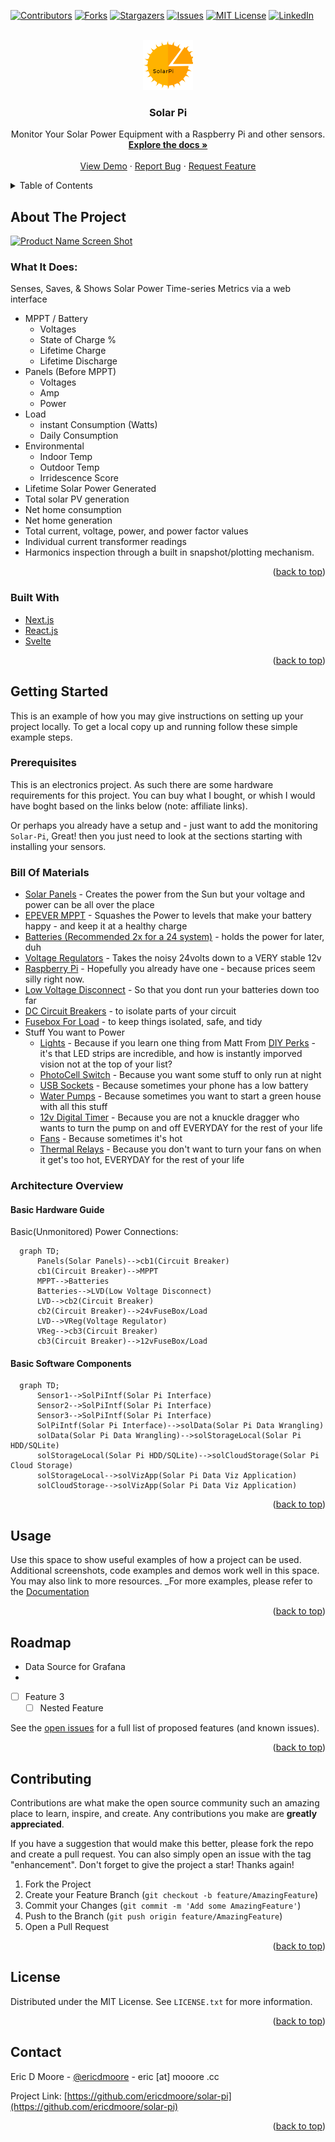 <div id="top"></div>

<!--
*** Thanks for checking out the Best-README-Template. If you have a suggestion
*** that would make this better, please fork the repo and create a pull request
*** or simply open an issue with the tag "enhancement".
*** Don't forget to give the project a star!
*** Thanks again! Now go create something AMAZING! :D
-->



<!-- PROJECT SHIELDS -->
<!--
*** I'm using markdown "reference style" links for readability.
*** Reference links are enclosed in brackets [ ] instead of parentheses ( ).
*** See the bottom of this document for the declaration of the reference variables
*** for contributors-url, forks-url, etc. This is an optional, concise syntax you may use.
*** https://www.markdownguide.org/basic-syntax/#reference-style-links
-->
[![Contributors][contributors-shield]][contributors-url]
[![Forks][forks-shield]][forks-url]
[![Stargazers][stars-shield]][stars-url]
[![Issues][issues-shield]][issues-url]
[![MIT License][license-shield]][license-url]
[![LinkedIn][linkedin-shield]][linkedin-url]



<!-- PROJECT LOGO -->
<br />
<div align="center">
  <a href="https://github.com/ericdmoore/solar-pi">
    <img src="images/SolarPi.svg" alt="Solar Pi Project Logo" width="80" height="80" />
  </a>

<h3 align="center">Solar Pi</h3>

  <p align="center">
    Monitor Your Solar Power Equipment with a Raspberry Pi and other sensors. 
    <br />
    <a href="https://github.com/ericdmoore/solar-pi"><strong>Explore the docs »</strong></a>
    <br />
    <br />
    <a href="https://github.com/ericdmoore/solar-pi">View Demo</a>
    ·
    <a href="https://github.com/ericdmoore/solar-pi/issues">Report Bug</a>
    ·
    <a href="https://github.com/ericdmoore/solar-pi/issues">Request Feature</a>
  </p>
</div>

<!-- TABLE OF CONTENTS -->
<details>
  <summary>Table of Contents</summary>
  <ol>
    <li>
      <a href="#about-the-project">About The Project</a>
      <ul>
        <li><a href="#built-with">Built With</a></li>
      </ul>
    </li>
    <li>
      <a href="#getting-started">Getting Started</a>
      <ul>
        <li><a href="#prerequisites">Prerequisites</a></li>
        <li><a href="#installation">Installation</a></li>
      </ul>
    </li>
    <li><a href="#usage">Usage</a></li>
    <li><a href="#roadmap">Roadmap</a></li>
    <li><a href="#contributing">Contributing</a></li>
    <li><a href="#license">License</a></li>
    <li><a href="#contact">Contact</a></li>
    <li><a href="#acknowledgments">Acknowledgments</a></li>
  </ol>
</details>



<!-- ABOUT THE PROJECT -->
## About The Project

[![Product Name Screen Shot][product-screenshot]](https://solarpi.link)

### What It Does:

Senses, Saves, & Shows Solar Power Time-series Metrics via a web interface

- MPPT / Battery 
  - Voltages
  - State of Charge %
  - Lifetime Charge
  - Lifetime Discharge
- Panels (Before MPPT)
  - Voltages
  - Amp
  - Power
- Load
  - instant Consumption (Watts)
  - Daily Consumption
- Environmental
  - Indoor Temp
  - Outdoor Temp
  - Irridescence Score
- Lifetime Solar Power Generated
- Total solar PV generation
- Net home consumption
- Net home generation
- Total current, voltage, power, and power factor values
- Individual current transformer readings
- Harmonics inspection through a built in snapshot/plotting mechanism.

<p align="right">(<a href="#top">back to top</a>)</p>

### Built With

* [Next.js](https://nextjs.org/)
* [React.js](https://reactjs.org/)
* [Svelte](https://svelte.dev/)

<p align="right">(<a href="#top">back to top</a>)</p>

<!-- GETTING STARTED -->
## Getting Started

This is an example of how you may give instructions on setting up your project locally.
To get a local copy up and running follow these simple example steps.

### Prerequisites

This is an electronics project. As such there are some hardware requirements for this project. You can buy what I bought, or whish I would have boght based on the links below (note: affiliate links).

Or perhaps you already have a setup and - just want to add the monitoring `Solar-Pi`, Great! then you just need to look at the sections starting with installing your sensors.

### Bill Of Materials

- [Solar Panels](https://amzn.to/3IFrQN2) - Creates the power from the Sun but your voltage and power can be all over the place
- [EPEVER MPPT](https://amzn.to/3AVXMLm) - Squashes the Power to levels that make your battery happy - and keep it at a healthy charge  
- [Batteries (Recommended 2x for a 24 system)](https://amzn.to/3PzTaP8) - holds the power for later, duh
- [Voltage Regulators](//amzn.to/3yNEipz) - Takes the noisy 24volts down to a VERY stable 12v
- [Raspberry Pi](//amzn.to/3yJGrCt) - Hopefully you already have one - because prices seem silly right now.
- [Low Voltage Disconnect](//amzn.to/3PqLwpS) - So that you dont run your batteries down too far
- [DC Circuit Breakers](//amzn.to/3uRjqfY) - to isolate parts of your circuit
- [Fusebox For Load](https://amzn.to/3Od4Y8O) - to keep things isolated, safe, and tidy
- Stuff You want to Power
  - [Lights](//amzn.to/3yNEipz) - Because if you learn one thing from Matt From [DIY Perks](//www.youtube.com/playlist?list=PLOJU8YJjFwGN0hMRewz2_u2IefV-vipsk) - it's that LED strips are incredible, and how is instantly imporved vision not at the top of your list?
  - [PhotoCell Switch](//amzn.to/3z6KE4C) - Because you want some stuff to only run at night
  - [USB Sockets](//amzn.to/3RFZ6rm) - Because sometimes your phone has a low battery
  - [Water Pumps](//amzn.to/3Pt5ZKX) - Because sometimes you want to start a green house with all this stuff
  - [12v Digital Timer](//amzn.to/3aFPw7g) - Because you are not a knuckle dragger who wants to turn the pump on and off EVERYDAY for the rest of your life
  - [Fans](//amzn.to/3RQ7FQP) - Because sometimes it's hot
  - [Thermal Relays](//amzn.to/3chmFXo) - Because you don't want to turn your fans on when it get's too hot, EVERYDAY for the rest of your life

### Architecture Overview

#### Basic Hardware Guide

Basic(Unmonitored) Power Connections:

```mermaid
  graph TD;
      Panels(Solar Panels)-->cb1(Circuit Breaker)
      cb1(Circuit Breaker)-->MPPT
      MPPT-->Batteries
      Batteries-->LVD(Low Voltage Disconnect)
      LVD-->cb2(Circuit Breaker)
      cb2(Circuit Breaker)-->24vFuseBox/Load
      LVD-->VReg(Voltage Regulator)
      VReg-->cb3(Circuit Breaker)
      cb3(Circuit Breaker)-->12vFuseBox/Load
```

#### Basic Software Components

```mermaid
  graph TD;
      Sensor1-->SolPiIntf(Solar Pi Interface)
      Sensor2-->SolPiIntf(Solar Pi Interface)
      Sensor3-->SolPiIntf(Solar Pi Interface)
      SolPiIntf(Solar Pi Interface)-->solData(Solar Pi Data Wrangling)
      solData(Solar Pi Data Wrangling)-->solStorageLocal(Solar Pi HDD/SQLite)
      solStorageLocal(Solar Pi HDD/SQLite)-->solCloudStorage(Solar Pi Cloud Storage)
      solStorageLocal-->solVizApp(Solar Pi Data Viz Application)
      solCloudStorage-->solVizApp(Solar Pi Data Viz Application)
```


<p align="right">(<a href="#top">back to top</a>)</p>

<!-- USAGE EXAMPLES -->
## Usage

Use this space to show useful examples of how a project can be used. Additional screenshots, code examples and demos work well in this space. You may also link to more resources.
_For more examples, please refer to the [Documentation](https://solarpi.link)
<p align="right">(<a href="#top">back to top</a>)</p>


<!-- ROADMAP -->
## Roadmap

- Data Source for Grafana
- 
- [ ] Feature 3
    - [ ] Nested Feature

See the [open issues](https://github.com/ericdmoore/solar-pi/issues) for a full list of proposed features (and known issues).

<p align="right">(<a href="#top">back to top</a>)</p>

<!-- CONTRIBUTING -->
## Contributing

Contributions are what make the open source community such an amazing place to learn, inspire, and create. Any contributions you make are **greatly appreciated**.

If you have a suggestion that would make this better, please fork the repo and create a pull request. You can also simply open an issue with the tag "enhancement".
Don't forget to give the project a star! Thanks again!

1. Fork the Project
2. Create your Feature Branch (`git checkout -b feature/AmazingFeature`)
3. Commit your Changes (`git commit -m 'Add some AmazingFeature'`)
4. Push to the Branch (`git push origin feature/AmazingFeature`)
5. Open a Pull Request

<p align="right">(<a href="#top">back to top</a>)</p>



<!-- LICENSE -->
## License

Distributed under the MIT License. See `LICENSE.txt` for more information.

<p align="right">(<a href="#top">back to top</a>)</p>



<!-- CONTACT -->
## Contact

Eric D Moore - [@ericdmoore](https://twitter.com/ericdmoore) - eric [at] mooore .cc

Project Link: [https://github.com/ericdmoore/solar-pi](https://github.com/ericdmoore/solar-pi)

<p align="right">(<a href="#top">back to top</a>)</p>


<!-- ACKNOWLEDGMENTS -->
<!-- ## Acknowledgments -->

<!-- * []() -->
<!-- * []() -->
<!-- * []() -->

<!-- <p align="right">(<a href="#top">back to top</a>)</p> -->

<!-- MARKDOWN LINKS & IMAGES -->
<!-- https://www.markdownguide.org/basic-syntax/#reference-style-links -->
[contributors-shield]: https://img.shields.io/github/contributors/ericdmoore/solar-pi.svg?style=for-the-badge
[contributors-url]: https://github.com/ericdmoore/solar-pi/graphs/contributors
[forks-shield]: https://img.shields.io/github/forks/ericdmoore/solar-pi.svg?style=for-the-badge
[forks-url]: https://github.com/ericdmoore/solar-pi/network/members
[stars-shield]: https://img.shields.io/github/stars/ericdmoore/solar-pi.svg?style=for-the-badge
[stars-url]: https://github.com/ericdmoore/solar-pi/stargazers
[issues-shield]: https://img.shields.io/github/issues/ericdmoore/solar-pi.svg?style=for-the-badge
[issues-url]: https://github.com/ericdmoore/solar-pi/issues
[license-shield]: https://img.shields.io/github/license/ericdmoore/solar-pi.svg?style=for-the-badge
[license-url]: https://github.com/ericdmoore/solar-pi/blob/master/LICENSE.txt
[linkedin-shield]: https://img.shields.io/badge/-LinkedIn-black.svg?style=for-the-badge&logo=linkedin&colorB=555
[linkedin-url]: https://linkedin.com/in/eric.moore

[product-screenshot]: https://i.redd.it/09q1rdtno2241.png 
<!-- The product-screen shot is still a placeholders screenshot -->
